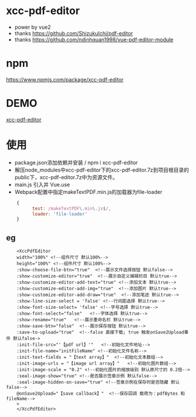 # xcc-pdf-editor

- power by vue2
- thanks https://github.com/ShizukuIchi/pdf-editor
- thanks https://github.com/ndinhquan1998/vue-pdf-editor-module

# npm
https://www.npmjs.com/package/xcc-pdf-editor

# DEMO

[xcc-pdf-editor](https://llanc.github.io/xcc-pdf-editor/)

# 使用
- package.json添加依赖并安装 / npm i xcc-pdf-editor
- 解压node_modules中xcc-pdf-editor下的xcc-pdf-editor.7z到项目根目录的public下，xcc-pdf-editor.7z中为资源文件。
- main.js 引入并 Vue.use
- Webpack配置中指定makeTextPDF.min.js的加载器为file-loader
``` js
    {
          test: /makeTextPDF\.min\.js$/,
          loader: 'file-loader'
    }
```

## eg
```vue
    <XccPdfEditor
    width="100%" <!--组件尺寸 默认100%-->
    height="100%" <!--组件尺寸 默认100%-->
    :show-choose-file-btn="true"  <!--展示文件选择按钮 默认false-->
    :show-customize-editor="true"  <!--展示自定义编辑栏目 默认true-->
    :show-customize-editor-add-text="true" <!--添加文本 默认true-->
    :show-customize-editor-add-img="true"  <!--添加图片 默认true-->
    :show-customize-editor-add-draw="true"  <!--添加笔迹 默认true-->
    :show-line-size-select = 'false' <!--行间距选择 默认true-->
    :show-font-size-select= 'false' <!--字号选择 默认true-->
    :show-font-select="false"   <!--字体选择 默认true-->
    :show-rename="true"   <!--展示重命名栏 默认true-->
    :show-save-btn="false"  <!--展示保存按钮 默认true-->
    :save-to-upload="true"  <!--false 直接下载; true 触发onSave2Upload事件 默认false->
    :init-file-src="'【pdf url】'"   <!--初始化文件地址-->
    :init-file-name="initFileName" <!--初始化文件名称-->
    :init-text-fields = "【text array】"  <!--初始化文本数组-->
    :init-image-urls = "【image url array】"   <!--初始化图片数组-->
    :init-image-scale = "0.2" <!--初始化图片的缩放级别 默认原尺寸的 0.2倍-->
    :seal-image-show="true" <!--是否展示签章示例 默认false-->
    :seal-image-hidden-on-save="true" <!--签章示例在保存时是否隐藏 默认false-->
    @onSave2Upload="【save callback】"  <!--保存回调 载荷为：pdfBytes 和 fileName-->
    >
    </XccPdfEditor>

```
